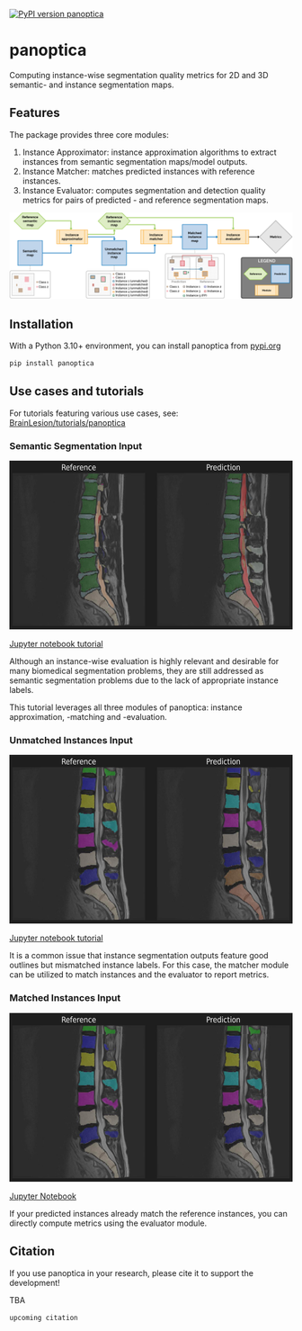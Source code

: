 [![PyPI version panoptica](https://badge.fury.io/py/panoptica.svg)](https://pypi.python.org/pypi/panoptica/)

# panoptica

Computing instance-wise segmentation quality metrics for 2D and 3D semantic- and instance segmentation maps.

## Features

The package provides three core modules:

1. Instance Approximator: instance approximation algorithms to extract instances from semantic segmentation maps/model outputs.
2. Instance Matcher: matches predicted instances with reference instances.
3. Instance Evaluator: computes segmentation and detection quality metrics for pairs of predicted - and reference segmentation maps.

![workflow_figure](https://github.com/BrainLesion/panoptica/blob/main/examples/figures/workflow.png?raw=true)

## Installation

With a Python 3.10+ environment, you can install panoptica from [pypi.org](https://pypi.org/project/panoptica/)

```sh
pip install panoptica
```

## Use cases and tutorials

For tutorials featuring various use cases, see: [BrainLesion/tutorials/panoptica](https://github.com/BrainLesion/tutorials/tree/main/panoptica)

### Semantic Segmentation Input

<img src="https://github.com/BrainLesion/panoptica/blob/main/examples/figures/semantic.png?raw=true" alt="semantic_figure" height="300"/>

[Jupyter notebook tutorial](https://github.com/BrainLesion/tutorials/tree/main/panoptica/example_spine_semantic.ipynb)


Although an instance-wise evaluation is highly relevant and desirable for many biomedical segmentation problems, they are still addressed as semantic segmentation problems due to the lack of appropriate instance labels.

This tutorial leverages all three modules of panoptica: instance approximation, -matching and -evaluation.

### Unmatched Instances Input

<img src="https://github.com/BrainLesion/panoptica/blob/main/examples/figures/unmatched_instance.png?raw=true" alt="unmatched_instance_figure" height="300"/>

[Jupyter notebook tutorial](https://github.com/BrainLesion/tutorials/tree/main/panoptica/example_spine_unmatched_instance.ipynb)

It is a common issue that instance segmentation outputs feature good outlines but mismatched instance labels.
For this case, the matcher module can be utilized to match instances and the evaluator to report metrics.


### Matched Instances Input

<img src="https://github.com/BrainLesion/panoptica/blob/main/examples/figures/matched_instance.png?raw=true" alt="matched_instance_figure" height="300"/>

[Jupyter Notebook](https://github.com/BrainLesion/tutorials/tree/main/panoptica/example_spine_matched_instance.ipynb) 

If your predicted instances already match the reference instances, you can directly compute metrics using the evaluator module.

## Citation

If you use panoptica in your research, please cite it to support the development!

TBA

```
upcoming citation
```
